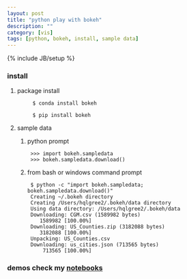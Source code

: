 ```yaml
---
layout: post
title: "python play with bokeh"
description: ""
category: [vis]
tags: [python, bokeh, install, sample data]
---
```

{% include JB/setup %}


### install

1. package install

            $ conda install bokeh

            $ pip install bokeh

1. sample data

    1. python prompt

            >>> import bokeh.sampledata
            >>> bokeh.sampledata.download()

    1. from bash or windows command prompt

            $ python -c "import bokeh.sampledata; bokeh.sampledata.download()"
            Creating ~/.bokeh directory
            Creating /Users/hqlgree2/.bokeh/data directory
            Using data directory: /Users/hqlgree2/.bokeh/data
            Downloading: CGM.csv (1589982 bytes)
               1589982 [100.00%]
            Downloading: US_Counties.zip (3182088 bytes)
               3182088 [100.00%]
            Unpacking: US_Counties.csv
            Downloading: us_cities.json (713565 bytes)
                713565 [100.00%]

### demos check my [notebooks](https://github.com/gree2/notebooks/tree/master/play.with.bokeh)

